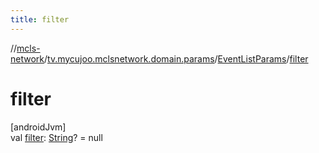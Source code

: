 ```yaml
---
title: filter
---
```

//[mcls-network](../../../index.html)/[tv.mycujoo.mclsnetwork.domain.params](../index.html)/[EventListParams](index.html)/[filter](filter.html)



# filter



[androidJvm]\
val [filter](filter.html): [String](https://kotlinlang.org/api/latest/jvm/stdlib/kotlin/-string/index.html)? = null




